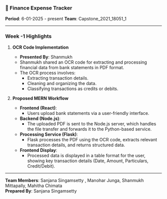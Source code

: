### 📝 Finance Expense Tracker 
**Period**:  6-01-2025 -  present 
**Team**: Capstone_2021_18051_1 

---

### **Week -1  Highlights**  
1. **OCR Code Implementation**  
   - **Presented By**: Shanmukh  
   - Shanmukh shared an OCR code for extracting and processing financial data from bank statements in PDF format.  
   - The OCR process involves:
     - Extracting transaction details.
     - Cleaning and organizing the data.
     - Classifying transactions as credits or debits.  

2. **Proposed MERN Workflow**  
   - **Frontend (React)**:  
     - Users upload bank statements via a user-friendly interface.  
   - **Backend (Node.js)**:  
     - The uploaded PDF is sent to the Node.js server, which handles the file transfer and forwards it to the Python-based service.  
   - **Processing Service (Flask)**:  
     - Flask processes the PDF using the OCR code, extracts relevant transaction details, and returns structured data.  
   - **Frontend Display**:  
     - Processed data is displayed in a table format for the user, showing key transaction details (Date, Amount, Particulars, Credit/Debit).  


--- 

**Team Members**: Sanjana Singamsetty , Manohar Junga, Shanmukh Mittapally, Mahitha Chimata  
**Prepared By**: Sanjana Singamsetty 







